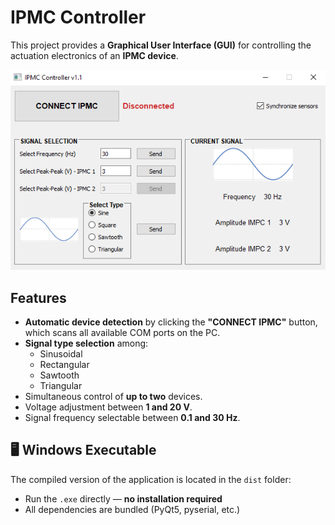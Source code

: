 # IPMC Controller 

This project provides a **Graphical User Interface (GUI)** for controlling the actuation electronics of an **IPMC device**.

<p align="center">
  <img src="./images/gui.png" alt="IPMC Controller GUI"/>
</p>

## Features

- **Automatic device detection** by clicking the **"CONNECT IPMC"** button, which scans all available COM ports on the PC.
- **Signal type selection** among:
  - Sinusoidal
  - Rectangular
  - Sawtooth
  - Triangular
- Simultaneous control of **up to two** devices.
- Voltage adjustment between **1 and 20 V**.
- Signal frequency selectable between **0.1 and 30 Hz**.

## 🖥️ Windows Executable

The compiled version of the application is located in the `dist` folder:

- Run the `.exe` directly — **no installation required**
- All dependencies are bundled (PyQt5, pyserial, etc.) 

